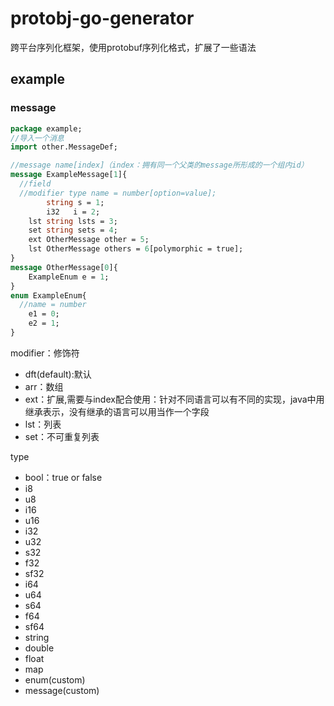 # protobj-go-generator

跨平台序列化框架，使用protobuf序列化格式，扩展了一些语法

## example
### message
```protobuf
package example;
//导入一个消息
import other.MessageDef;

//message name[index]（index：拥有同一个父类的message所形成的一个组内id）
message ExampleMessage[1]{
  //field
  //modifier type name = number[option=value];
        string s = 1;
        i32   i = 2;
    lst string lsts = 3;
    set string sets = 4;
    ext OtherMessage other = 5;
    lst OtherMessage others = 6[polymorphic = true];
}
message OtherMessage[0]{
    ExampleEnum e = 1;
}
enum ExampleEnum{
  //name = number 
    e1 = 0;
    e2 = 1;
}
```

modifier：修饰符

* dft(default):默认
* arr：数组
* ext：扩展,需要与index配合使用：针对不同语言可以有不同的实现，java中用继承表示，没有继承的语言可以用当作一个字段
* lst：列表
* set：不可重复列表

type
* bool：true or false
* i8
* u8
* i16
* u16
* i32
* u32
* s32
* f32
* sf32
* i64
* u64
* s64
* f64
* sf64
* string
* double
* float
* map
* enum(custom)
* message(custom)
